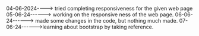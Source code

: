 04-06-2024----> tried completing responsiveness for the given web page  
05-06-24------> working on the responsive ness of the web page.
06-06-24------> made some changes in the code, but nothing much made.
07-06-24------>learning about bootstrap by taking reference.

